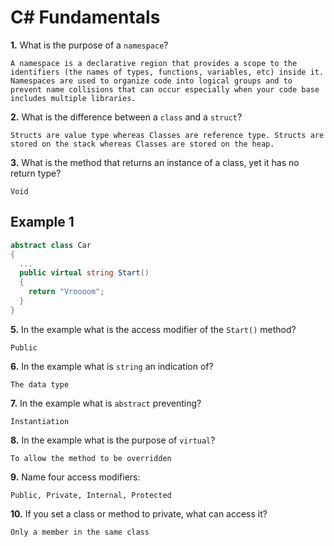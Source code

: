 # C# Fundamentals


**1.** What is the purpose of a `namespace`?
<!-- enter you answer in the space below -->
```
A namespace is a declarative region that provides a scope to the identifiers (the names of types, functions, variables, etc) inside it. Namespaces are used to organize code into logical groups and to prevent name collisions that can occur especially when your code base includes multiple libraries.
```
**2.** What is the difference between a `class` and a `struct`?
<!-- enter you answer in the space below -->
```
Structs are value type whereas Classes are reference type. Structs are stored on the stack whereas Classes are stored on the heap.
```
**3.** What is the method that returns an instance of a class, yet it has no return type?
<!-- enter you answer in the space below -->
```
Void
```
## Example 1
```c#
abstract class Car
{
  ...
  public virtual string Start()
  {
    return "Vroooom";
  }
}
```
**5.** In the example what is the access modifier of the `Start()` method?
<!-- enter you answer in the space below -->
```
Public
```
**6.** In the example what is `string` an indication of?
<!-- enter you answer in the space below -->
```
The data type
```
**7.** In the example what is `abstract` preventing?
<!-- enter you answer in the space below -->
```
Instantiation
```
**8.** In the example what is the purpose of `virtual`?
<!-- enter you answer in the space below -->
```
To allow the method to be overridden
```
**9.** Name four access modifiers:
<!-- enter you answer in the space below -->
```
Public, Private, Internal, Protected
```
**10.** If you set a class or method to private, what can access it?
<!-- enter you answer in the space below -->
```
Only a member in the same class
```
